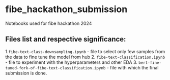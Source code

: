 # fibe_hackathon_submission
Notebooks used for fibe hackathon 2024


## Files list and respective significance:
1.`fibe-text-class-downsampling.ipynb` - file to select only few samples from the data to fine tune the model from hub
2. `fibe-text-classification.ipynb` - file to experiment with the hyperparameters and other EDA
3. `bert-fine-tuned-fork-of-fibe-text-classification.ipynb` - file with which the final submission is done.
